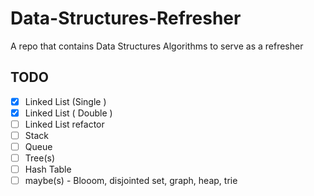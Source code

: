 # Data-Structures-Refresher
A repo that contains Data Structures Algorithms to serve as a refresher

## TODO 
- [x] Linked List (Single )
- [x] Linked List ( Double )
- [ ] Linked List refactor
- [ ] Stack
- [ ] Queue
- [ ] Tree(s)
- [ ] Hash Table
- [ ] maybe(s)  - Blooom, disjointed set, graph, heap, trie
